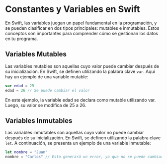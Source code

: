 # Constantes y Variables en Swift

En Swift, las variables juegan un papel fundamental en la programación, y se pueden clasificar en dos tipos principales: mutables e inmutables. Estos conceptos son importantes para comprender cómo se gestionan los datos en tu programa.

## Variables Mutables

Las variables mutables son aquellas cuyo valor puede cambiar después de su inicialización. En Swift, se definen utilizando la palabra clave `var`. Aquí hay un ejemplo de una variable mutable:

```swift
var edad = 25
edad = 26 // Se puede cambiar el valor
```
En este ejemplo, la variable edad se declara como mutable utilizando var. Luego, su valor se modifica de 25 a 26.

## Variables Inmutables

Las variables inmutables son aquellas cuyo valor no puede cambiar después de su inicialización. En Swift, se definen utilizando la palabra clave `let`. A continuación, se presenta un ejemplo de una variable inmutable:

```swift
let nombre = "Juan"
nombre = "Carlos" // Esto generará un error, ya que no se puede cambiar el valor
```
